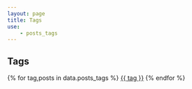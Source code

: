 ```yaml
---
layout: page
title: Tags
use:
    - posts_tags
---
```

<h2>Tags</h2>

<div>
{% for tag,posts in data.posts_tags %}
<a href="{{ site.url }}/tags/{{ tag|url_encode(true) }}">{{ tag }}</a>
{% endfor %}
</div>
